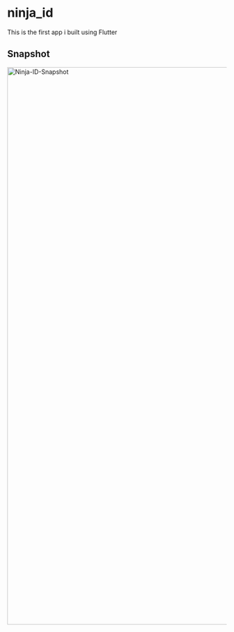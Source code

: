 # ninja_id

This is the first app i built using Flutter

## Snapshot

<img align="left" alt="Ninja-ID-Snapshot" width="1280px" src="https://user-images.githubusercontent.com/75629345/126153433-a735bad0-2e82-42fc-94f9-cbf7bb8376ad.png" />

